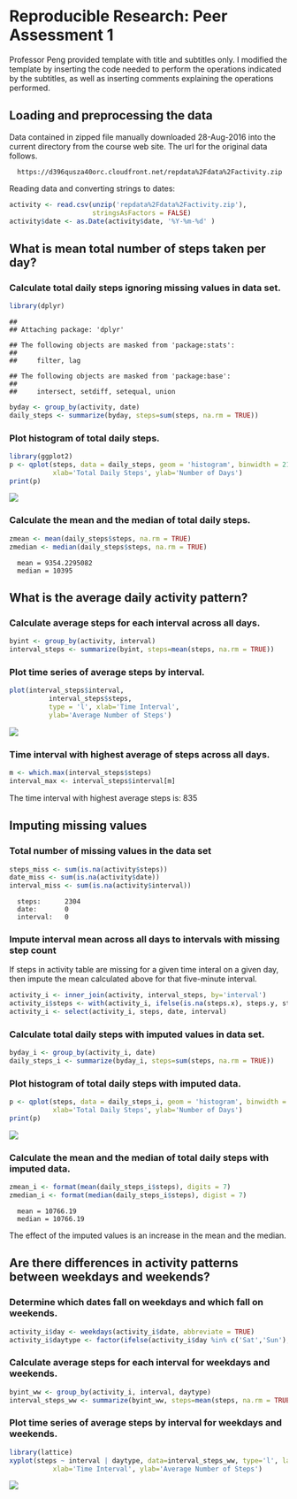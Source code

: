 # Reproducible Research: Peer Assessment 1

Professor Peng provided template with title and subtitles only.
I modified the template by inserting the code needed to perform 
the operations indicated by the subtitles, as well as inserting 
comments explaining the operations performed.

## Loading and preprocessing the data
Data contained in zipped file manually downloaded 28-Aug-2016 
into the current directory from the course web site. The url 
for the original data follows.

      https://d396qusza40orc.cloudfront.net/repdata%2Fdata%2Factivity.zip

Reading data and converting strings to dates:


```r
activity <- read.csv(unzip('repdata%2Fdata%2Factivity.zip'), 
                     stringsAsFactors = FALSE)
activity$date <- as.Date(activity$date, '%Y-%m-%d' )
```


## What is mean total number of steps taken per day?

### Calculate total daily steps ignoring missing values in data set.

```r
library(dplyr)
```

```
## 
## Attaching package: 'dplyr'
```

```
## The following objects are masked from 'package:stats':
## 
##     filter, lag
```

```
## The following objects are masked from 'package:base':
## 
##     intersect, setdiff, setequal, union
```

```r
byday <- group_by(activity, date)
daily_steps <- summarize(byday, steps=sum(steps, na.rm = TRUE))
```

### Plot histogram of total daily steps.

```r
library(ggplot2)
p <- qplot(steps, data = daily_steps, geom = 'histogram', binwidth = 2120,
           xlab='Total Daily Steps', ylab='Number of Days')
print(p)
```

![](PA1_template_files/figure-html/dailystepshist-1.png)<!-- -->

### Calculate the mean and the median of total daily steps.


```r
zmean <- mean(daily_steps$steps, na.rm = TRUE)
zmedian <- median(daily_steps$steps, na.rm = TRUE)
```
      mean = 9354.2295082
      median = 10395

## What is the average daily activity pattern?

### Calculate average steps for each interval across all days.

```r
byint <- group_by(activity, interval)
interval_steps <- summarize(byint, steps=mean(steps, na.rm = TRUE))
```

### Plot time series of average steps by interval.

```r
plot(interval_steps$interval, 
          interval_steps$steps, 
          type = 'l', xlab='Time Interval', 
          ylab='Average Number of Steps')
```

![](PA1_template_files/figure-html/intervalstepstimeseries-1.png)<!-- -->

### Time interval with highest average of steps across all days.

```r
m <- which.max(interval_steps$steps)
interval_max <- interval_steps$interval[m]
```
The time interval with highest average steps is: 835

## Imputing missing values

### Total number of missing values in the data set

```r
steps_miss <- sum(is.na(activity$steps))
date_miss <- sum(is.na(activity$date))
interval_miss <- sum(is.na(activity$interval))
```
      steps:      2304
      date:       0
      interval:   0

### Impute interval mean across all days to intervals with missing step count
If steps in activity table are missing for a given time interal on a given day, then
impute the mean calculated above for that five-minute interval. 

```r
activity_i <- inner_join(activity, interval_steps, by='interval')
activity_i$steps <- with(activity_i, ifelse(is.na(steps.x), steps.y, steps.x ))
activity_i <- select(activity_i, steps, date, interval)
```

### Calculate total daily steps with imputed values in data set.

```r
byday_i <- group_by(activity_i, date)
daily_steps_i <- summarize(byday_i, steps=sum(steps, na.rm = TRUE))
```

### Plot histogram of total daily steps with imputed data.

```r
p <- qplot(steps, data = daily_steps_i, geom = 'histogram', binwidth = 2120,
           xlab='Total Daily Steps', ylab='Number of Days')
print(p)
```

![](PA1_template_files/figure-html/dailystepshist_i-1.png)<!-- -->

### Calculate the mean and the median of total daily steps with imputed data.


```r
zmean_i <- format(mean(daily_steps_i$steps), digits = 7)
zmedian_i <- format(median(daily_steps_i$steps), digist = 7)
```
      mean = 10766.19
      median = 10766.19

The effect of the imputed values is an increase in the mean and the median.


## Are there differences in activity patterns between weekdays and weekends?

### Determine which dates fall on weekdays and which fall on weekends.

```r
activity_i$day <- weekdays(activity_i$date, abbreviate = TRUE)
activity_i$daytype <- factor(ifelse(activity_i$day %in% c('Sat','Sun'), 'Weekend', 'Weekday'))
```

### Calculate average steps for each interval for weekdays and weekends.

```r
byint_ww <- group_by(activity_i, interval, daytype)
interval_steps_ww <- summarize(byint_ww, steps=mean(steps, na.rm = TRUE))
```

### Plot time series of average steps by interval for weekdays and weekends.

```r
library(lattice)
xyplot(steps ~ interval | daytype, data=interval_steps_ww, type='l', layout=c(1,2),
           xlab='Time Interval', ylab='Average Number of Steps') 
```

![](PA1_template_files/figure-html/intervalstepstimeseries_ww-1.png)<!-- -->
